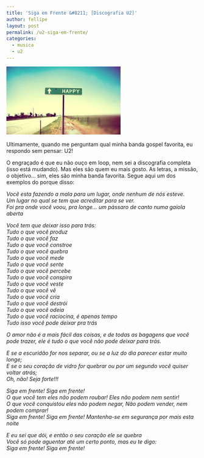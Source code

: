 ```yaml
---
title: 'Siga em Frente &#8211; [Discografia U2]'
author: fellipe
layout: post
permalink: /u2-siga-em-frente/
categories:
  - musica
  - u2
---
```

[<img class="size-medium wp-image-187 aligncenter" alt="siga-em-frente" src="/img/posts/2014/06/siga-em-frente-300x178.jpg" width="300" height="178" />][1]

<span style="font-size: 1em;">Ultimamente, quando me perguntam qual minha banda gospel favorita, eu respondo sem pensar: U2!</span>

O engraçado é que eu não ouço em loop, nem sei a discografia completa (isso está mudando). Mas eles são quem eu mais gosto. As letras, a missão, o objetivo&#8230; sim, eles são minha banda favorita. Segue aqui um dos exemplos do porque disso:

*Você esta fazendo a mala para um lugar, onde nenhum de nós esteve.*  
*Um lugar no qual se tem que acreditar para se ver.*  
*Foi pra onde você voou, pra longe&#8230; um pássaro de canto numa gaiola aberta*

*Você tem que deixar isso para trás:*  
*Tudo o que você produz*  
*Tudo o que você faz*  
*Tudo o que você constroe*  
*Tudo o que você quebra*  
*Tudo o que você mede*  
*Tudo o que você sente*  
*Tudo o que você percebe*  
*Tudo o que você conspira*  
*Tudo o que você veste*  
*Tudo o que você vê*  
*Tudo o que você cria*  
*Tudo o que você destrói*  
*Tudo o que você odeia  
Tudo o que você raciocina, é apenas tempo  
*Tudo isso você pode deixar pra trás**

*O amor não é a mais fácil das coisas, e de todas as bagagens que você pode trazer, ele é tudo o que você não pode deixar para trás.*

*E se a escuridão for nos separar, ou se a luz do dia parecer estar muito longe;*  
*E se o seu coração de vidro for quebrar ou por um segundo você quiser voltar atrás;*  
*Oh, não! Seja forte!!!*

*Siga em frente! Siga em frente!*  
*O que você tem eles não podem roubar! Eles não podem nem sentir!*  
*O que você conquistou eles não podem negar, Não podem vender, nem podem comprar!*  
*Siga em frente! Siga em frente! Mantenha-se em segurança por mais esta noite*

*E eu sei que dói, e então o seu coração ele se quebra*  
*Você só pode aguentar até um certo ponto, mas eu te digo:*  
*Siga em frente! Siga em frente!*

 [1]: /img/posts/2014/06/siga-em-frente.jpg